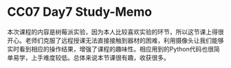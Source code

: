 # CC07 Day7 Study-Memo

本次课程的内容是树莓派实验，因为本人比较喜欢实验的环节，所以这节课上得很开心。老师们克服了远程授课无法直接接触到器材的困难，利用摄像头让我们能够实时看到相应的操作结果，增强了课程的趣味性。相应用到的Python代码也很简单易学，上手难度较低。总体来说本节课很有趣，收获很多。